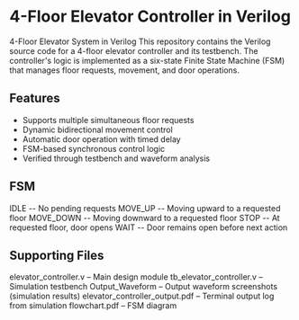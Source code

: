 # 4-Floor Elevator Controller in Verilog

4-Floor Elevator System in Verilog
This repository contains the Verilog source code for a 4-floor elevator controller and its testbench. The controller's logic is implemented as a six-state Finite State Machine (FSM) that manages floor requests, movement, and door operations.

## Features

- Supports multiple simultaneous floor requests
- Dynamic bidirectional movement control
- Automatic door operation with timed delay
- FSM-based synchronous control logic
- Verified through testbench and waveform analysis

## FSM
  
IDLE	-- No pending requests
MOVE_UP -- Moving upward to a requested floor
MOVE_DOWN	 -- Moving downward to a requested floor
STOP -- At requested floor, door opens
WAIT -- Door remains open before next action

## Supporting Files
elevator_controller.v – Main design module
tb_elevator_controller.v – Simulation testbench
Output_Waveform – Output waveform screenshots (simulation results)
elevator_controller_output.pdf – Terminal output log from simulation
flowchart.pdf – FSM diagram
